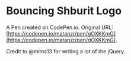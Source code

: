 # Bouncing Shburit Logo

A Pen created on CodePen.io. Original URL: [https://codepen.io/matanzr/pen/gOXKKmG](https://codepen.io/matanzr/pen/gOXKKmG).

Credit to @mlms13 for writing a lot of the jQuery.
